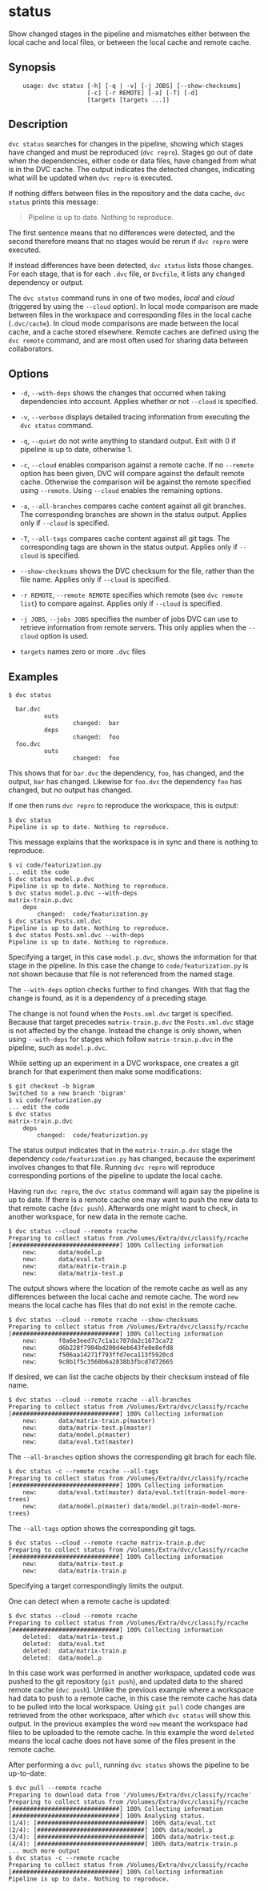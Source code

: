 # status

Show changed stages in the pipeline and mismatches either between the local cache and local files, or between the local cache and remote cache.

## Synopsis

```usage
    usage: dvc status [-h] [-q | -v] [-j JOBS] [--show-checksums]
                      [-c] [-r REMOTE] [-a] [-T] [-d]
                      [targets [targets ...]]
```

## Description

`dvc status` searches for changes in the pipeline, showing which stages have changed and must be reproduced (`dvc repro`).  Stages go out of date when the dependencies, either code or data files, have changed from what is in the DVC cache.  The output indicates the detected changes, indicating what will be updated when `dvc repro` is executed.

If nothing differs between files in the repository and the data cache, `dvc status` prints this message:

> Pipeline is up to date. Nothing to reproduce.

The first sentence means that no differences were detected, and the second therefore means that no stages would be rerun if `dvc repro` were executed.

If instead differences have been detected, `dvc status` lists those changes.  For each stage, that is for each `.dvc` file, or `Dvcfile`, it lists any changed dependency or output.

The `dvc status` command runs in one of two modes, _local_ and _cloud_ (triggered by using the `--cloud` option).  In local mode comparison are made between files in the workspace and corresponding files in the local cache (`.dvc/cache`).  In cloud mode comparisons are made between the local cache, and a cache stored elsewhere.  Remote caches are defined using the `dvc remote` command, and are most often used for sharing data between collaborators.

## Options

* `-d`, `--with-deps` shows the changes that occurred when taking dependencies into account.  Applies whether or not `--cloud` is specified.

* `-v`, `--verbose` displays detailed tracing information from executing the `dvc status` command.

* `-q`, `--quiet` do not write anything to standard output. Exit with 0 if pipeline is up to date, otherwise 1.

* `-c`, `--cloud` enables comparison against a remote cache.  If no `--remote` option has been given, DVC will compare against the default remote cache.  Otherwise the comparison will be against the remote specified using `--remote`.  Using `--cloud` enables the remaining options.

* `-a`, `--all-branches` compares cache content against all git branches.  The corresponding branches are shown in the status output.  Applies only if `--cloud` is specified.

* `-T`, `--all-tags`  compares cache content against all git tags.  The corresponding tags are shown in the status output.  Applies only if `--cloud` is specified.

* `--show-checksums`  shows the DVC checksum for the file, rather than the file name.  Applies only if `--cloud` is specified.

* `-r REMOTE`, `--remote REMOTE` specifies which remote (see `dvc remote list`) to compare against.    Applies only if `--cloud` is specified.

* `-j JOBS`, `--jobs JOBS` specifies the number of jobs DVC can use to retrieve information from remote servers.  This only applies when the `--cloud` option is used.

* `targets` names zero or more `.dvc` files

## Examples

```dvc
$ dvc status

  bar.dvc
          outs
                  changed:  bar
          deps
                  changed:  foo
  foo.dvc
          outs
                  changed:  foo
```

This shows that for `bar.dvc` the dependency, `foo`, has changed, and the output, `bar` has changed.  Likewise for `foo.dvc` the dependency `foo` has changed, but no output has changed.

If one then runs `dvc repro` to reproduce the workspace, this is output:

```dvc
$ dvc status
Pipeline is up to date. Nothing to reproduce.
```

This message explains that the workspace is in sync and there is nothing to reproduce.

```dvc
$ vi code/featurization.py
... edit the code
$ dvc status model.p.dvc 
Pipeline is up to date. Nothing to reproduce.
$ dvc status model.p.dvc --with-deps
matrix-train.p.dvc
	deps
		changed:  code/featurization.py
$ dvc status Posts.xml.dvc 
Pipeline is up to date. Nothing to reproduce.
$ dvc status Posts.xml.dvc --with-deps
Pipeline is up to date. Nothing to reproduce.
```

Specifying a target, in this case `model.p.dvc`, shows the information for that stage in the pipeline.  In this case the change to `code/featurization.py` is not shown because that file is not referenced from the named stage.

The `--with-deps` option checks further to find changes.  With that flag the change is found, as it is a dependency of a preceding stage.

The change is not found when the `Posts.xml.dvc` target is specified.  Because that target precedes `matrix-train.p.dvc` the `Posts.xml.dvc` stage is not affected by the change.  Instead the change is only shown, when using `--with-deps` for stages which follow `matrix-train.p.dvc` in the pipeline, such as `model.p.dvc`.

While setting up an experiment in a DVC workspace, one creates a git branch for that experiment then make some modifications:

```dvc
$ git checkout -b bigram
Switched to a new branch 'bigram'
$ vi code/featurization.py
... edit the code
$ dvc status
matrix-train.p.dvc
	deps
		changed:  code/featurization.py
```

The status output indicates that in the `matrix-train.p.dvc` stage the dependency `code/featurization.py` has changed, because the experiment involves changes to that file.  Running `dvc repro` will reproduce corresponding portions of the pipeline to update the local cache.

Having run `dvc repro`, the `dvc status` command will again say the pipeline is up to date.  If there is a remote cache one may want to push the new data to that remote cache (`dvc push`).  Afterwards one might want to check, in another workspace, for new data in the remote cache.

```dvc
$ dvc status --cloud --remote rcache
Preparing to collect status from /Volumes/Extra/dvc/classify/rcache
[##############################] 100% Collecting information
	new:      data/model.p
	new:      data/eval.txt
	new:      data/matrix-train.p
	new:      data/matrix-test.p
```

The output shows where the location of the remote cache as well as any differences between the local cache and remote cache.  The word `new` means the local cache has files that do not exist in the remote cache.

```dvc
$ dvc status --cloud --remote rcache --show-checksums
Preparing to collect status from /Volumes/Extra/dvc/classify/rcache
[##############################] 100% Collecting information
	new:      f0a6e3eed7c7c1a1c707da2c1673ca72
	new:      d6b228f7904bd200d4eb643fe0e8efd8
	new:      f506aa14271f793ffd7eca113f5920cd
	new:      9c0b1f5c3560b6a2838b3fbcd7d72665
```

If desired, we can list the cache objects by their checksum instead of file name.

```dvc
$ dvc status --cloud --remote rcache --all-branches
Preparing to collect status from /Volumes/Extra/dvc/classify/rcache
[##############################] 100% Collecting information
	new:      data/matrix-train.p(master)
	new:      data/matrix-test.p(master)
	new:      data/model.p(master)
	new:      data/eval.txt(master)
```

The `--all-branches` option shows the corresponding git brach for each file.

```dvc
$ dvc status -c --remote rcache --all-tags
Preparing to collect status from /Volumes/Extra/dvc/classify/rcache
[##############################] 100% Collecting information
	new:      data/eval.txt(master) data/eval.txt(train-model-more-trees)
	new:      data/model.p(master) data/model.p(train-model-more-trees)
```

The `--all-tags` option shows the corresponding git tags.

```dvc
$ dvc status --cloud --remote rcache matrix-train.p.dvc 
Preparing to collect status from /Volumes/Extra/dvc/classify/rcache
[##############################] 100% Collecting information
	new:      data/matrix-test.p
	new:      data/matrix-train.p
```

Specifying a target correspondingly limits the output.

One can detect when a remote cache is updated:

```dvc
$ dvc status --cloud --remote rcache
Preparing to collect status from /Volumes/Extra/dvc/classify/rcache
[##############################] 100% Collecting information
	deleted:  data/matrix-test.p
	deleted:  data/eval.txt
	deleted:  data/matrix-train.p
	deleted:  data/model.p
```

In this case work was performed in another workspace, updated code was pushed to the git repository (`git push`), and updated data to the shared remote cache (`dvc push`).  Unlike the previous example where a workspace had data to push to a remote cache, in this case the remote cache has data to be pulled into the local workspace.  Using `git pull` code changes are retrieved from the other workspace, after which `dvc status` will show this output.  In the previous examples the word `new` meant the workspace had files to be uploaded to the remote cache.  In this example the word `deleted` means the local cache does not have some of the files present in the remote cache.

After performing a `dvc pull`, running `dvc status` shows the pipeline to be up-to-date:

```dvc
$ dvc pull --remote rcache
Preparing to download data from '/Volumes/Extra/dvc/classify/rcache'
Preparing to collect status from /Volumes/Extra/dvc/classify/rcache
[##############################] 100% Collecting information
[##############################] 100% Analysing status.
(1/4): [##############################] 100% data/eval.txt
(2/4): [##############################] 100% data/model.p
(3/4): [##############################] 100% data/matrix-test.p
(4/4): [##############################] 100% data/matrix-train.p
... much more output
$ dvc status -c --remote rcache
Preparing to collect status from /Volumes/Extra/dvc/classify/rcache
[##############################] 100% Collecting information
Pipeline is up to date. Nothing to reproduce.
```


